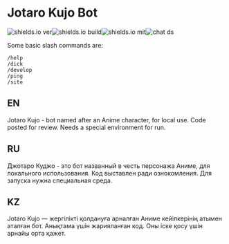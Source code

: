 # Jotaro Kujo Bot
<img src="https://img.shields.io/github/package-json/v/damirtag/mfb" alt="shields.io ver"><img src="https://img.shields.io/badge/build-node.js-green" alt="shields.io build"><img src="https://img.shields.io/github/license/damirtag/mfb" alt="shields.io mit"><img src="https://img.shields.io/discord/731124657603739719?color=green&logo=discord&logoColor=white" alt="chat ds">

Some basic slash commands are:
```
/help
/dick
/develop
/ping
/site
```

## EN
Jotaro Kujo - bot named after an Anime character, for local use. Code posted for review. Needs a special environment for run.

## RU
Джотаро Куджо - это бот названный в честь персонажа Аниме, для локального использования.
Код выставлен ради ознокомления. Для запуска нужна специальная среда.

## KZ
Jotaro Kujo — жергілікті қолдануға арналған Аниме кейіпкерінің атымен аталған бот. Анықтама үшін жарияланған код. Оны іске қосу үшін арнайы орта қажет.
